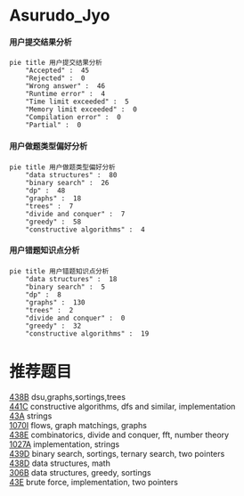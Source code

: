 # Asurudo_Jyo

<!-- tabs:start -->



#### **用户提交结果分析**

```mermaid
pie title 用户提交结果分析
    "Accepted" :  45
    "Rejected" :  0
    "Wrong answer" :  46
    "Runtime error" :  4
    "Time limit exceeded" :  5
    "Memory limit exceeded" :  0
    "Compilation error" :  0
    "Partial" :  0
```

#### **用户做题类型偏好分析**

```mermaid
pie title 用户做题类型偏好分析
    "data structures" :  80
    "binary search" :  26
    "dp" :  48
    "graphs" :  18
    "trees" :  7
    "divide and conquer" :  7
    "greedy" :  58
    "constructive algorithms" :  4
```
#### **用户错题知识点分析**

```mermaid
pie title 用户错题知识点分析
    "data structures" :  18
    "binary search" :  5
    "dp" :  8
    "graphs" :  130
    "trees" :  2
    "divide and conquer" :  0
    "greedy" :  32
    "constructive algorithms" :  19
```



<!-- tabs:end -->
# 推荐题目
[438B](https://codeforces.com/contest/438/problem/B)		dsu,graphs,sortings,trees		  
[441C](https://codeforces.com/contest/441/problem/C)		constructive algorithms,
                        dfs and similar,
                        implementation		  
[43A](https://codeforces.com/contest/43/problem/A)		strings		  
[1070I](https://codeforces.com/contest/1070/problem/I)		flows,
                        graph matchings,
                        graphs		  
[438E](https://codeforces.com/contest/438/problem/E)		combinatorics,
                        divide and conquer,
                        fft,
                        number theory		  
[1027A](https://codeforces.com/contest/1027/problem/A)		implementation,
                        strings		  
[439D](https://codeforces.com/contest/439/problem/D)		binary search,
                        sortings,
                        ternary search,
                        two pointers		  
[438D](https://codeforces.com/contest/438/problem/D)		data structures,
                        math		  
[306B](https://codeforces.com/contest/306/problem/B)		data structures,
                        greedy,
                        sortings		  
[43E](https://codeforces.com/contest/43/problem/E)		brute force,
                        implementation,
                        two pointers		  
